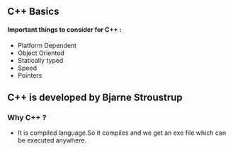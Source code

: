 ## C++ Basics

#### Important things to consider for C++ :
- Platform Dependent
- Object Oriented
- Statically typed
- Speed
- Pointers

## C++ is developed by Bjarne Stroustrup 


### Why C++ ?

- It is compiled language.So it  compiles and we get an exe file which can be executed anywhere.
